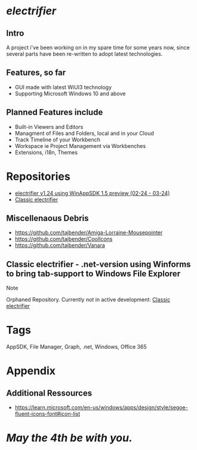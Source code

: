 # _electrifier_

## Intro
A project i've been working on in my spare time for some years now, since several parts have been re-written to adopt latest technologies.

## Features, so far
- GUI made with latest WiUI3 technology
- Supporting Microsoft Windows 10 and above

## Planned Features include
- Built-in Viewers and Editors
- Managment of Files and Folders, local and in your Cloud
- Track Timeline of your Workbench
- Workspace ie Project Management via Workbenches
- Extensions, i18n, Themes

# Repositories
- [electrifier v1.24 using WinAppSDK 1.5 preview (02-24 - 03-24)](https://github.com/electrifier/electrifier.v1.24)
- [Classic electrifier](https://github.com/electrifier/Classic-electrifier)

## Miscellenaous Debris
- https://github.com/tajbender/Amiga-Lorraine-Mousepointer
- https://github.com/tajbender/CoolIcons
- https://github.com/tajbender/Vanara

## Classic electrifier - .net-version using Winforms to bring tab-support to Windows File Explorer
> [!NOTE]
> Orphaned Repository. Currently *not* in active development: [Classic electrifier](https://github.com/electrifier/Classic-electrifier)



# Tags
  AppSDK, File Manager, Graph, .net, Windows, Office 365

# Appendix
## Additional Ressources
- https://learn.microsoft.com/en-us/windows/apps/design/style/segoe-fluent-icons-font#icon-list

# _May the 4th be with you._
